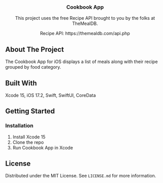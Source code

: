 <div align="center">
  <h3 align="center">Cookbook App</h3>
  <p align="center">This project uses the free Recipe API brought to you by the folks at TheMealDB.</p>
  <p alight="center">Recipe API: https://themealdb.com/api.php</p>
</div>

## About The Project

The Cookbook App for iOS displays a list of meals along with their recipe grouped by food category.

## Built With
Xcode 15, iOS 17.2, Swift, SwiftUI, CoreData

## Getting Started

### Installation
1. Install Xcode 15
2. Clone the repo
3. Run Cookbook App in Xcode

## License
Distributed under the MIT License. See `LICENSE.md` for more information.
